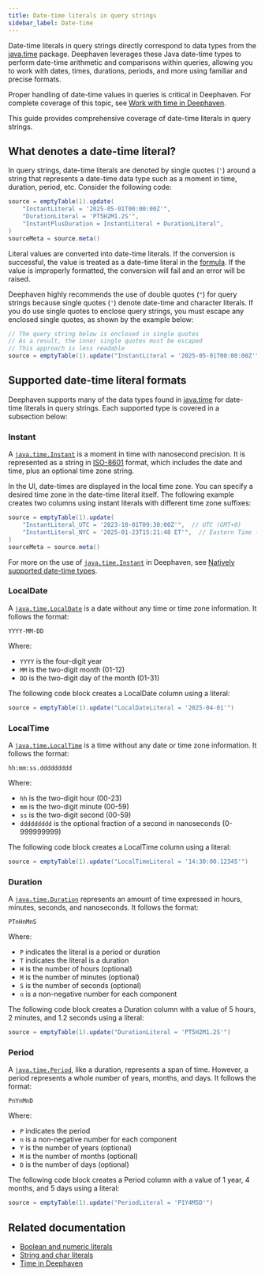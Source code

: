 ```yaml
---
title: Date-time literals in query strings
sidebar_label: Date-time
---
```


Date-time literals in query strings directly correspond to data types from the [java.time](https://docs.oracle.com/en/java/javase/17/docs/api/java.base/java/time/package-summary.html) package. Deephaven leverages these Java date-time types to perform date-time arithmetic and comparisons within queries, allowing you to work with dates, times, durations, periods, and more using familiar and precise formats.

Proper handling of date-time values in queries is critical in Deephaven. For complete coverage of this topic, see [Work with time in Deephaven](../conceptual/time-in-deephaven.md).

This guide provides comprehensive coverage of date-time literals in query strings.

## What denotes a date-time literal?

In query strings, date-time literals are denoted by single quotes (`'`) around a string that represents a date-time data type such as a moment in time, duration, period, etc. Consider the following code:

```groovy order=source,sourceMeta
source = emptyTable(1).update(
    "InstantLiteral = '2025-05-01T00:00:00Z'",
    "DurationLiteral = 'PT5H2M1.2S'",
    "InstantPlusDuration = InstantLiteral + DurationLiteral",
)
sourceMeta = source.meta()
```

Literal values are converted into date-time literals. If the conversion is successful, the value is treated as a date-time literal in the [formula](./formulas.md). If the value is improperly formatted, the conversion will fail and an error will be raised.

Deephaven highly recommends the use of double quotes (`"`) for query strings because single quotes (`'`) denote date-time and character literals. If you do use single quotes to enclose query strings, you must escape any enclosed single quotes, as shown by the example below:

```groovy order=source
// The query string below is enclosed in single quotes
// As a result, the inner single quotes must be escaped
// This approach is less readable
source = emptyTable(1).update("InstantLiteral = '2025-05-01T00:00:00Z'")
```

## Supported date-time literal formats

Deephaven supports many of the data types found in [java.time](https://docs.oracle.com/en/java/javase/17/docs/api/java.base/java/time/package-summary.html) for date-time literals in query strings. Each supported type is covered in a subsection below:

### Instant

A [`java.time.Instant`](https://docs.oracle.com/en/java/javase/17/docs/api/java.base/java/time/Instant.html) is a moment in time with nanosecond precision. It is represented as a string in [ISO-8601](https://en.wikipedia.org/wiki/ISO_8601#) format, which includes the date and time, plus an optional time zone string.

In the UI, date-times are displayed in the local time zone. You can specify a desired time zone in the date-time literal itself. The following example creates two columns using instant literals with different time zone suffixes:

```groovy order=source,source_meta
source = emptyTable(1).update(
    "InstantLiteral_UTC = '2023-10-01T09:30:00Z'",  // UTC (GMT+0)
    "InstantLiteral_NYC = '2025-01-23T15:21:48 ET'",  // Eastern Time (GMT-5 or GMT-6 depending on DST)
)
sourceMeta = source.meta()
```

For more on the use of [`java.time.Instant`](https://docs.oracle.com/en/java/javase/17/docs/api/java.base/java/time/Instant.html) in Deephaven, see [Natively supported date-time types](../conceptual/time-in-deephaven.md#natively-supported-date-time-types).

### LocalDate

A [`java.time.LocalDate`](https://docs.oracle.com/en/java/javase/17/docs/api/java.base/java/time/LocalDate.html) is a date without any time or time zone information. It follows the format:

`YYYY-MM-DD`

Where:

- `YYYY` is the four-digit year
- `MM` is the two-digit month (01-12)
- `DD` is the two-digit day of the month (01-31)

The following code block creates a LocalDate column using a literal:

```groovy order=source
source = emptyTable(1).update("LocalDateLiteral = '2025-04-01'")
```

### LocalTime

A [`java.time.LocalTime`](https://docs.oracle.com/en/java/javase/17/docs/api/java.base/java/time/LocalTime.html) is a time without any date or time zone information. It follows the format:

`hh:mm:ss.ddddddddd`

Where:

- `hh` is the two-digit hour (00-23)
- `mm` is the two-digit minute (00-59)
- `ss` is the two-digit second (00-59)
- `ddddddddd` is the optional fraction of a second in nanoseconds (0-999999999)

The following code block creates a LocalTime column using a literal:

```groovy order=source
source = emptyTable(1).update("LocalTimeLiteral = '14:30:00.12345'")
```

### Duration

A [`java.time.Duration`](https://docs.oracle.com/en/java/javase/17/docs/api/java.base/java/time/Duration.html) represents an amount of time expressed in hours, minutes, seconds, and nanoseconds. It follows the format:

`PTnHnMnS`

Where:

- `P` indicates the literal is a period or duration
- `T` indicates the literal is a duration
- `H` is the number of hours (optional)
- `M` is the number of minutes (optional)
- `S` is the number of seconds (optional)
- `n` is a non-negative number for each component

The following code block creates a Duration column with a value of 5 hours, 2 minutes, and 1.2 seconds using a literal:

```groovy order=source
source = emptyTable(1).update("DurationLiteral = 'PT5H2M1.2S'")
```

### Period

A [`java.time.Period`](https://docs.oracle.com/en/java/javase/17/docs/api/java.base/java/time/Period.html), like a duration, represents a span of time. However, a period represents a whole number of years, months, and days. It follows the format:

`PnYnMnD`

Where:

- `P` indicates the period
- `n` is a non-negative number for each component
- `Y` is the number of years (optional)
- `M` is the number of months (optional)
- `D` is the number of days (optional)

The following code block creates a Period column with a value of 1 year, 4 months, and 5 days using a literal:

```groovy order=source
source = emptyTable(1).update("PeriodLiteral = 'P1Y4M5D'")
```

## Related documentation

- [Boolean and numeric literals](./boolean-numeric-literals.md)
- [String and char literals](./string-char-literals.md)
- [Time in Deephaven](../conceptual/time-in-deephaven.md)
